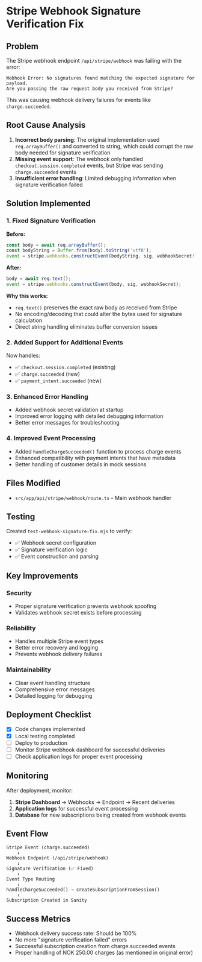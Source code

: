 # Stripe Webhook Signature Verification Fix

## Problem
The Stripe webhook endpoint `/api/stripe/webhook` was failing with the error:
```
Webhook Error: No signatures found matching the expected signature for payload. 
Are you passing the raw request body you received from Stripe?
```

This was causing webhook delivery failures for events like `charge.succeeded`.

## Root Cause Analysis
1. **Incorrect body parsing**: The original implementation used `req.arrayBuffer()` and converted to string, which could corrupt the raw body needed for signature verification
2. **Missing event support**: The webhook only handled `checkout.session.completed` events, but Stripe was sending `charge.succeeded` events
3. **Insufficient error handling**: Limited debugging information when signature verification failed

## Solution Implemented

### 1. Fixed Signature Verification
**Before:**
```typescript
const body = await req.arrayBuffer();
const bodyString = Buffer.from(body).toString('utf8');
event = stripe.webhooks.constructEvent(bodyString, sig, webhookSecret!);
```

**After:**
```typescript
body = await req.text();
event = stripe.webhooks.constructEvent(body, sig, webhookSecret);
```

**Why this works:**
- `req.text()` preserves the exact raw body as received from Stripe
- No encoding/decoding that could alter the bytes used for signature calculation
- Direct string handling eliminates buffer conversion issues

### 2. Added Support for Additional Events
Now handles:
- ✅ `checkout.session.completed` (existing)
- ✅ `charge.succeeded` (new)
- ✅ `payment_intent.succeeded` (new)

### 3. Enhanced Error Handling
- Added webhook secret validation at startup
- Improved error logging with detailed debugging information
- Better error messages for troubleshooting

### 4. Improved Event Processing
- Added `handleChargeSucceeded()` function to process charge events
- Enhanced compatibility with payment intents that have metadata
- Better handling of customer details in mock sessions

## Files Modified
- `src/app/api/stripe/webhook/route.ts` - Main webhook handler

## Testing
Created `test-webhook-signature-fix.mjs` to verify:
- ✅ Webhook secret configuration
- ✅ Signature verification logic
- ✅ Event construction and parsing

## Key Improvements

### Security
- Proper signature verification prevents webhook spoofing
- Validates webhook secret exists before processing

### Reliability
- Handles multiple Stripe event types
- Better error recovery and logging
- Prevents webhook delivery failures

### Maintainability
- Clear event handling structure
- Comprehensive error messages
- Detailed logging for debugging

## Deployment Checklist
- [x] Code changes implemented
- [x] Local testing completed
- [ ] Deploy to production
- [ ] Monitor Stripe webhook dashboard for successful deliveries
- [ ] Check application logs for proper event processing

## Monitoring
After deployment, monitor:
1. **Stripe Dashboard** → Webhooks → Endpoint → Recent deliveries
2. **Application logs** for successful event processing
3. **Database** for new subscriptions being created from webhook events

## Event Flow
```
Stripe Event (charge.succeeded) 
    ↓
Webhook Endpoint (/api/stripe/webhook)
    ↓
Signature Verification (✅ Fixed)
    ↓
Event Type Routing
    ↓
handleChargeSucceeded() → createSubscriptionFromSession()
    ↓
Subscription Created in Sanity
```

## Success Metrics
- Webhook delivery success rate: Should be 100%
- No more "signature verification failed" errors
- Successful subscription creation from charge.succeeded events
- Proper handling of NOK 250.00 charges (as mentioned in original error)
